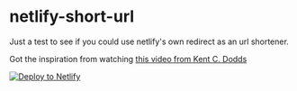# netlify-short-url
Just a test to see if you could use netlify's own redirect as an url shortener.

Got the inspiration from watching [this video from Kent C. Dodds](https://www.youtube.com/watch?v=Xs-qvWqoi2U)

<!-- Markdown snippet -->
[![Deploy to Netlify](https://www.netlify.com/img/deploy/button.svg)](https://app.netlify.com/start/deploy?repository=https://github.com/CarlRosell/netlify-short-url)
